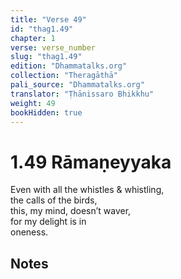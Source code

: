 ```yaml
---
title: "Verse 49"
id: "thag1.49"
chapter: 1
verse: verse_number
slug: "thag1.49"
edition: "Dhammatalks.org"
collection: "Theragāthā"
pali_source: "Dhammatalks.org"
translator: "Ṭhānissaro Bhikkhu"
weight: 49
bookHidden: true
---
```


# 1.49 Rāmaṇeyyaka

Even with all the whistles & whistling,  
the calls of the birds,  
this, my mind, doesn’t waver,  
for my delight is in  
oneness.  

## Notes